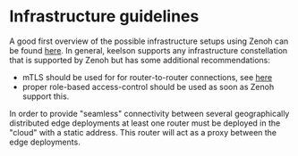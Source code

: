 # Infrastructure guidelines

A good first overview of the possible infrastructure setups using Zenoh can be found [here](https://zenoh.io/docs/getting-started/deployment/). In general, keelson supports any infrastructure constellation that is supported by Zenoh but has some additional recommendations:

* mTLS should be used for for router-to-router connections, see [here](https://zenoh.io/docs/manual/tls/)
* proper role-based access-control should be used as soon as Zenoh support this.

In order to provide "seamless" connectivity between several geographically distributed edge deployments at least one router must be deployed in the "cloud" with a static address. This router will act as a proxy between the edge deployments.